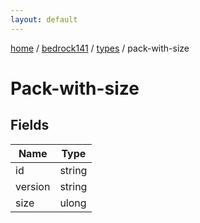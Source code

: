 ```yaml
---
layout: default
---
```


[home](/)  /  [bedrock141](/protocol/bedrock141)  /  [types](/protocol/bedrock141/types)  /  pack-with-size

# Pack-with-size

## Fields

Name | Type
---|---
id | string
version | string
size | ulong

